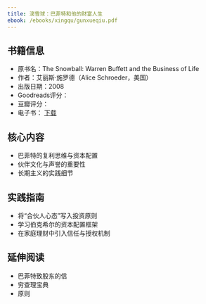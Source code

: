 ```yaml
---
title: 滚雪球：巴菲特和他的财富人生
ebook: /ebooks/xingqu/gunxueqiu.pdf
---
```

## 书籍信息
- 原书名：The Snowball: Warren Buffett and the Business of Life
- 作者：艾丽斯·施罗德（Alice Schroeder，美国）
- 出版日期：2008
- Goodreads评分：
- 豆瓣评分：
- 电子书： [下载](/ebooks/xingqu/gunxueqiu.pdf)

## 核心内容
- 巴菲特的复利思维与资本配置
- 伙伴文化与声誉的重要性
- 长期主义的实践细节

## 实践指南
- 将“合伙人心态”写入投资原则
- 学习伯克希尔的资本配置框架
- 在家庭理财中引入信任与授权机制

## 延伸阅读
- 巴菲特致股东的信
- 穷查理宝典
- 原则
